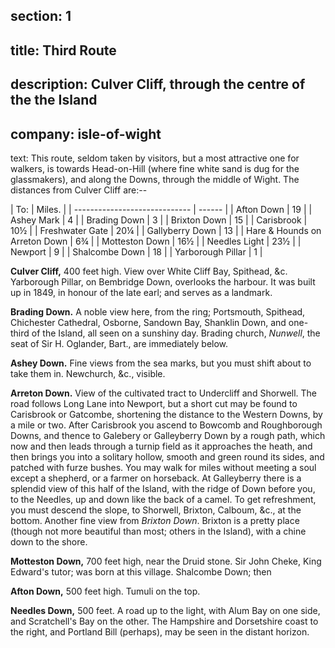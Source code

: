﻿section: 1
----
title: Third Route
----
description: Culver Cliff, through the centre of the the Island
----
company: isle-of-wight
----
text: This route, seldom taken by visitors, but a most attractive one for walkers, is towards Head-on-Hill (where fine white sand is dug for the glassmakers), and along the Downs, through the middle of Wight. The distances from Culver Cliff are:--

<div class="s-distances" markdown="1">
| To:                           | Miles. |
| ----------------------------- | ------ |
| Afton Down                    | 19     |
| Ashey Mark                    | 4      |
| Brading Down                  | 3      |
| Brixton Down                  | 15     |
| Carisbrook                    | 10½    |
| Freshwater Gate               | 20¼    |
| Gallyberry Down               | 13     |
| Hare & Hounds on Arreton Down | 6¾     |
| Motteston Down                | 16½    |
| Needles Light                 | 23½    |
| Newport                       | 9      |
| Shalcombe Down                | 18     |
| Yarborough Pillar             | 1      |
</div>

**Culver Cliff,** 400 feet high. View over White Cliff Bay, Spithead, &c. Yarborough Pillar, on Bembridge Down, overlooks the harbour. It was built up in 1849, in honour of the late earl; and serves as a landmark.

**Brading Down.** A noble view here, from the ring; Portsmouth, Spithead, Chichester Cathedral, Osborne, Sandown Bay, Shanklin Down, and one-third of the Island, all seen on a sunshiny day. Brading church, *Nunwell*, the seat of Sir H. Oglander, Bart., are immediately below.

**Ashey Down.** Fine views from the sea marks, but you must shift about to take them in. Newchurch, &c., visible.

**Arreton Down.** View of the cultivated tract to Undercliff and Shorwell. The road follows Long Lane into Newport, but a short cut may be found to Carisbrook or Gatcombe, shortening the distance to the Western Downs, by a mile or two. After Carisbrook you ascend to Bowcomb and Roughborough Downs, and thence to Galebery or Galleyberry Down by a rough path, which now and then leads through a turnip field as it approaches the heath, and then brings you into a solitary hollow, smooth and green round its sides, and patched with furze bushes. You may walk for miles without meeting a soul except a shepherd, or a farmer on horseback. At Galleyberry there is a splendid view of this half of the Island, with the ridge of Down before you, to the Needles, up and down like the back of a camel. To get refreshment, you must descend the slope, to Shorwell, Brixton, Calboum, &c., at the bottom. Another fine view from *Brixton Down*. Brixton is a pretty place (though not more beautiful than most; others in the Island), with a chine down to the shore.

**Motteston Down,** 700 feet high, near the Druid stone. Sir John Cheke, King Edward's tutor; was born at this village. Shalcombe Down; then

**Afton Down,** 500 feet high. Tumuli on the top.

**Needles Down,** 500 feet. A road up to the light, with Alum Bay on one side, and Scratchell's Bay on the other. The Hampshire and Dorsetshire coast to the right, and Portland Bill (perhaps), may be seen in the distant horizon.
